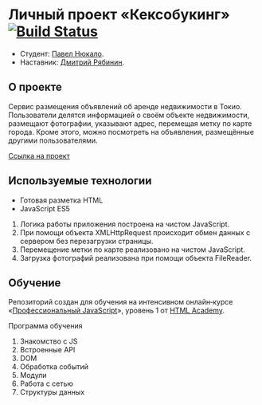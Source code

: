 # Личный проект «Кексобукинг» [![Build Status](https://travis-ci.com/PavelNyukalo/keksobooking.svg?branch=master)](https://travis-ci.com/PavelNyukalo/keksobooking)

* Студент: [Павел Нюкало](https://up.htmlacademy.ru/javascript/19/user/869225).
* Наставник: [Дмитрий Рябинин](https://up.htmlacademy.ru/javascript/19/user/63289).

## О проекте
Сервис размещения объявлений об аренде недвижимости в Токио. Пользователи делятся информацией о своём объекте недвижимости, размещают фотографии, указывают адрес, перемещая метку по карте города. Кроме этого, можно посмотреть на объявления, размещённые другими пользователями.

[Ссылка на проект](https://pavel-niukalo.github.io/keksobooking/)

## Используемые технологии
* Готовая разметка HTML
* JavaScript ES5

1. Логика работы приложения построена на чистом JavaScript.  
2. При помощи объекта XMLHttpRequest происходит обмен данных с сервером без перезагрузки страницы.  
3. Перемещение метки по карте реализовано на чистом JavaScript.  
4. Загрузка фотографий реализована при помощи объекта FileReader.

## Обучение

Репозиторий создан для обучения на интенсивном онлайн‑курсе «[Профессиональный JavaScript](https://htmlacademy.ru/intensive/javascript)», уровень 1 от [HTML Academy](https://htmlacademy.ru).

Программа обучения
1. Знакомство с JS
2. Встроенные API
3. DOM
4. Обработка событий
5. Модули
6. Работа с сетью
7. Структуры данных
